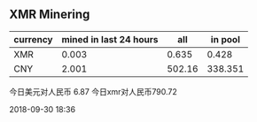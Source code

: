 ## XMR Minering

|currency|mined in last 24 hours|all|in pool|
|---|---|---|---|
|XMR|0.003|0.635|0.428|
|CNY|2.001|502.16|338.351|

今日美元对人民币 6.87	今日xmr对人民币790.72


2018-09-30 18:36